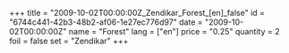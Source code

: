 +++
title = "2009-10-02T00:00:00Z_Zendikar_Forest_[en]_false"
id = "6744c441-42b3-48b2-af06-1e27ec776d97"
date = "2009-10-02T00:00:00Z"
name = "Forest"
lang = ["en"]
price = "0.25"
quantity = 2
foil = false
set = "Zendikar"
+++
